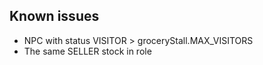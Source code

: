 ## Known issues

- NPC with status VISITOR > groceryStall.MAX_VISITORS
- The same SELLER stock in role
